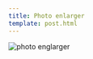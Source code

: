 ```yaml
---
title: Photo enlarger
template: post.html
---
```

![photo englarger](https://s3.amazonaws.com/rewferguson.com/img/Projector/20140408-154651.jpg)
